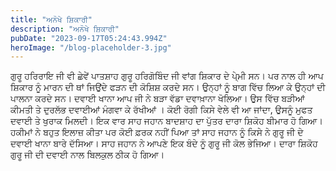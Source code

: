 ```yaml
---
title: "ਅਨੋਖੇ ਸ਼ਿਕਾਰੀ"
description: "ਅਨੋਖੇ ਸ਼ਿਕਾਰੀ"
pubDate: "2023-09-17T05:24:43.994Z"
heroImage: "/blog-placeholder-3.jpg"
---
```


ਗੁਰੂ ਹਰਿਰਾਇ ਜੀ ਵੀ ਛੇਵੇਂ ਪਾਤਸ਼ਾਹ ਗੁਰੂ ਹਰਿਗੋਬਿੰਦ ਜੀ ਵਾਂਗ ਸ਼ਿਕਾਰ ਦੇ ਪੇ੍ਮੀ ਸਨ। ਪਰ ਨਾਲ ਹੀ ਆਪ ਸ਼ਿਕਾਰ ਨੂੰ ਮਾਰਨ ਦੀ ਥਾਂ ਜਿਉਂਦੇ ਫੜਨ ਦੀ ਕੋਸ਼ਿਸ਼ ਕਰਦੇ ਸਨ। ਉਨ੍ਹਾਂ ਨੂੰ ਬਾਗ ਵਿੱਚ ਲਿਆ ਕੇ ਉਨ੍ਹਾਂ ਦੀ ਪਾਲਨਾ ਕਰਦੇ ਸਨ। 
ਦਵਾਈ ਖਾਨਾ
ਆਪ ਜੀ ਨੇ ਬੜਾ ਵੱਡਾ ਦਵਾਖ਼ਾਨਾ ਖੋਲਿਆ। ਉਸ ਵਿੱਚ ਬੜੀਆਂ ਕੀਮਤੀ ਤੇ ਦੁਰਲੱਭ ਦਵਾਈਆਂ  ਮੰਗਵਾ ਕੇ ਰੱਖੀਆਂ । ਕੋਈ ਰੋਗੀ ਕਿਸੇ ਵੇਲੇ ਵੀ ਆ ਜਾਂਦਾ, ਉਸਨੂੰ ਮੁਫਤ ਦਵਾਈ ਤੇ ਖੁਰਾਕ ਮਿਲਦੀ। ਇਕ ਵਾਰ ਸਾਹ ਜਹਾਨ ਬਾਦਸ਼ਾਹ ਦਾ ਪੁੱਤਰ ਦਾਰਾ ਸ਼ਿਕੋਹ ਬੀਮਾਰ ਹੋ ਗਿਆ। ਹਕੀਮਾਂ ਨੇ ਬਹੁਤ ਇਲਾਜ਼ ਕੀਤਾ ਪਰ ਕੋਈ ਫ਼ਰਕ ਨਹੀਂ ਪਿਆ ਤਾਂ ਸਾਹ ਜਹਾਨ ਨੂੰ ਕਿਸੇ ਨੇ ਗੁਰੂ ਜੀ ਦੇ ਦਵਾਈ ਖਾਨਾ ਬਾਰੇ ਦੱਸਿਆ। ਸਾਹ ਜਹਾਨ ਨੇ ਆਪਣੇ ਇਕ  ਬੰਦੇ ਨੂੰ ਗੁਰੂ ਜੀ ਕੋਲ ਭੇਜਿਆ। ਦਾਰਾ ਸ਼ਿਕੋਹ ਗੁਰੂ ਜੀ ਦੀ ਦਵਾਈ ਨਾਲ ਬਿਲਕੁਲ ਠੀਕ ਹੋ ਗਿਆ।

